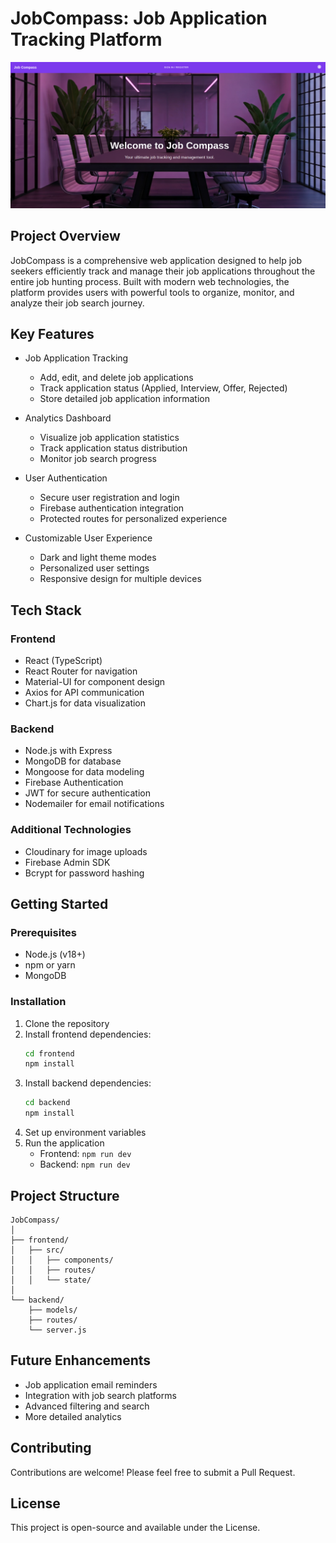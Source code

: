# JobCompass: Job Application Tracking Platform

![alt text](image.png)

## Project Overview

JobCompass is a comprehensive web application designed to help job seekers efficiently track and manage their job applications throughout the entire job hunting process. Built with modern web technologies, the platform provides users with powerful tools to organize, monitor, and analyze their job search journey.

## Key Features

- Job Application Tracking

  - Add, edit, and delete job applications
  - Track application status (Applied, Interview, Offer, Rejected)
  - Store detailed job application information

- Analytics Dashboard

  - Visualize job application statistics
  - Track application status distribution
  - Monitor job search progress

- User Authentication

  - Secure user registration and login
  - Firebase authentication integration
  - Protected routes for personalized experience

- Customizable User Experience
  - Dark and light theme modes
  - Personalized user settings
  - Responsive design for multiple devices

## Tech Stack

### Frontend

- React (TypeScript)
- React Router for navigation
- Material-UI for component design
- Axios for API communication
- Chart.js for data visualization

### Backend

- Node.js with Express
- MongoDB for database
- Mongoose for data modeling
- Firebase Authentication
- JWT for secure authentication
- Nodemailer for email notifications

### Additional Technologies

- Cloudinary for image uploads
- Firebase Admin SDK
- Bcrypt for password hashing

## Getting Started

### Prerequisites

- Node.js (v18+)
- npm or yarn
- MongoDB

### Installation

1. Clone the repository
2. Install frontend dependencies:
   ```bash
   cd frontend
   npm install
   ```
3. Install backend dependencies:
   ```bash
   cd backend
   npm install
   ```
4. Set up environment variables
5. Run the application
   - Frontend: `npm run dev`
   - Backend: `npm run dev`

## Project Structure

```
JobCompass/
│
├── frontend/
│   ├── src/
│   │   ├── components/
│   │   ├── routes/
│   │   └── state/
│
└── backend/
    ├── models/
    ├── routes/
    └── server.js
```

## Future Enhancements

- Job application email reminders
- Integration with job search platforms
- Advanced filtering and search
- More detailed analytics

## Contributing

Contributions are welcome! Please feel free to submit a Pull Request.

## License

This project is open-source and available under the License.
